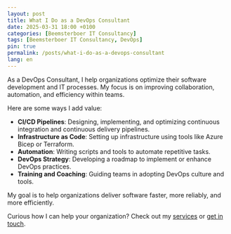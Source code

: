 ```yaml
---
layout: post
title: What I Do as a DevOps Consultant
date: 2025-03-31 18:00 +0100
categories: [Beemsterboer IT Consultancy]
tags: [Beemsterboer IT Consultancy, DevOps]
pin: true
permalink: /posts/what-i-do-as-a-devops-consultant
lang: en
---
```


As a DevOps Consultant, I help organizations optimize their software development and IT processes. My focus is on improving collaboration, automation, and efficiency within teams.

Here are some ways I add value:

- **CI/CD Pipelines**: Designing, implementing, and optimizing continuous integration and continuous delivery pipelines.
- **Infrastructure as Code**: Setting up infrastructure using tools like Azure Bicep or Terraform.
- **Automation**: Writing scripts and tools to automate repetitive tasks.
- **DevOps Strategy**: Developing a roadmap to implement or enhance DevOps practices.
- **Training and Coaching**: Guiding teams in adopting DevOps culture and tools.

My goal is to help organizations deliver software faster, more reliably, and more efficiently.

Curious how I can help your organization? Check out my [services](https://www.mikebeemsterboer.nl/services/) or [get in touch](mailto:info@mikebeemsterboer.nl).